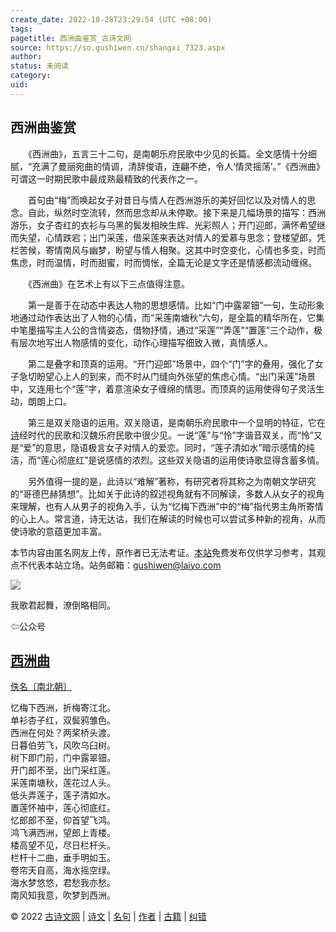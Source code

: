```yaml
---
create_date: 2022-10-28T23:29:54 (UTC +08:00)
tags: 
pagetitle: 西洲曲鉴赏_古诗文网
source: https://so.gushiwen.cn/shangxi_7323.aspx
author: 
status: 未阅读
category: 
uid: 
---
```


## 西洲曲鉴赏

　　《西洲曲》，五言三十二句，是南朝乐府民歌中少见的长篇。全文感情十分细腻，“充满了曼丽宛曲的情调，清辞俊语，连翩不绝，令人‘情灵摇荡’。”《西洲曲》可谓这一时期民歌中最成熟最精致的代表作之一。

　　首句由“梅”而唤起女子对昔日与情人在西洲游乐的美好回忆以及对情人的思念。自此，纵然时空流转，然而思念却从未停歇。接下来是几幅场景的描写：西洲游乐，女子杏红的衣衫与乌黑的鬓发相映生辉、光彩照人；开门迎郎，满怀希望继而失望，心情跌宕；出门采莲，借采莲来表达对情人的爱慕与思念；登楼望郎，凭栏苦候，寄情南风与幽梦，盼望与情人相聚。这其中时空变化，心情也多变，时而焦虑，时而温情，时而甜蜜，时而惆怅，全篇无论是文字还是情感都流动缠绵。

　　《西洲曲》在艺术上有以下三点值得注意。

　　第一是善于在动态中表达人物的思想感情。比如“门中露翠钿”一句，生动形象地通过动作表达出了人物的心情，而“采莲南塘秋”六句，是全篇的精华所在，它集中笔墨描写主人公的含情姿态，借物抒情，通过“采莲”“弄莲”“置莲”三个动作，极有层次地写出人物感情的变化，动作心理描写细致入微，真情感人。

　　第二是叠字和顶真的运用。“开门迎郎”场景中，四个“门”字的叠用，强化了女子急切盼望心上人的到来，而不时从门缝向外张望的焦虑心情。“出门采莲”场景中，又连用七个“莲”字，着意渲染女子缠绵的情思。而顶真的运用使得句子灵活生动，朗朗上口。

　　第三是双关隐语的运用。双关隐语，是南朝乐府民歌中一个显明的特征，它在[诗](https://so.gushiwen.cn/shangxi_7323.aspx)经时代的民歌和汉魏乐府民歌中很少见。一说“莲”与“怜”字谐音双关，而“怜”又是“爱”的意思，隐语极言女子对情人的爱恋。同时，“莲子清如水”暗示感情的纯洁，而“莲心彻底红”是说感情的浓烈。这些双关隐语的运用使诗歌显得含蓄多情。

　　另外值得一提的是，此诗以“难解”著称，有研究者将其称之为南朝文学研究的“哥德巴赫猜想”。比如关于此诗的叙述视角就有不同解读，多数人从女子的视角来理解，也有人从男子的视角入手，认为“忆梅下西洲”中的“梅”指代男主角所寄情的心上人。常言道，诗无达诂，我们在解读的时候也可以尝试多种新的视角，从而使诗歌的意蕴更加丰富。

本节内容由匿名网友上传，原作者已无法考证。[本站](https://www.gushiwen.cn/)免费发布仅供学习参考，其观点不代表本站立场。站务邮箱：gushiwen@laiyo.com

![](https://song.gushiwen.cn/siteimg/app/erma_guwendao.png)

我歌君起舞，潦倒略相同。

⇦公众号

## [西洲曲](https://so.gushiwen.cn/shiwenv_32d2e7ebc423.aspx)

[佚名](https://so.gushiwen.cn/search.aspx?type=author&value=%e4%bd%9a%e5%90%8d&valuej=%e4%bd%9a)[〔南北朝〕](https://so.gushiwen.cn/shiwens/default.aspx?cstr=%e5%8d%97%e5%8c%97%e6%9c%9d)

忆梅下西洲，折梅寄江北。  
单衫杏子红，双鬓鸦雏色。  
西洲在何处？两桨桥头渡。  
日暮伯劳飞，风吹乌臼树。  
树下即门前，门中露翠钿。  
开门郎不至，出门采红莲。  
采莲南塘秋，莲花过人头。  
低头弄莲子，莲子清如水。  
置莲怀袖中，莲心彻底红。  
忆郎郎不至，仰首望飞鸿。  
鸿飞满西洲，望郎上青楼。  
楼高望不见，尽日栏杆头。  
栏杆十二曲，垂手明如玉。  
卷帘天自高，海水摇空绿。  
海水梦悠悠，君愁我亦愁。  
南风知我意，吹梦到西洲。

© 2022 [古诗文网](https://www.gushiwen.cn/) | [诗文](https://so.gushiwen.cn/shiwens/) | [名句](https://so.gushiwen.cn/mingjus/) | [作者](https://so.gushiwen.cn/authors/) | [古籍](https://so.gushiwen.cn/guwen/) | [纠错](https://so.gushiwen.cn/jiucuo.aspx?u=)
